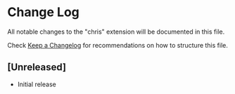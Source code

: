 # Change Log

All notable changes to the "chris" extension will be documented in this file.

Check [Keep a Changelog](http://keepachangelog.com/) for recommendations on how to structure this file.

## [Unreleased]

- Initial release
